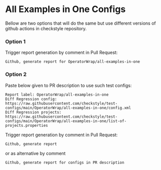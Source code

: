 # All Examples in One Configs

Bellow are two options that will do the same but use different versions
of github actions in checkstyle repository.


### Option 1
Trigger report generation by comment in Pull Request:
```
Github, generate report for OperatorWrap/all-examples-in-one
```

### Option 2

Paste below given to PR description to use such test configs:
```
Report label: OperatorWrap/all-examples-in-one
Diff Regression config: https://raw.githubusercontent.com/checkstyle/test-configs/main/OperatorWrap/all-examples-in-one/config.xml
Diff Regression projects: https://raw.githubusercontent.com/checkstyle/test-configs/main/OperatorWrap/all-examples-in-one/list-of-projects.properties
```

Trigger report generation by comment in Pull Request:
```
Github, generate report
```
or as alternative by comment
```
Github, generate report for configs in PR description
```
